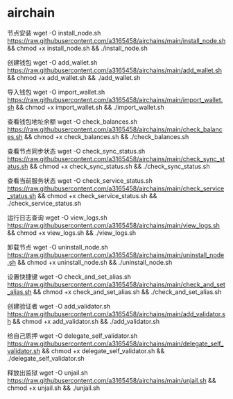 # airchain

节点安装
wget -O install_node.sh https://raw.githubusercontent.com/a3165458/airchains/main/install_node.sh && chmod +x install_node.sh && ./install_node.sh

创建钱包
wget -O add_wallet.sh https://raw.githubusercontent.com/a3165458/airchains/main/add_wallet.sh && chmod +x add_wallet.sh && ./add_wallet.sh

导入钱包
wget -O import_wallet.sh https://raw.githubusercontent.com/a3165458/airchains/main/import_wallet.sh && chmod +x import_wallet.sh && ./import_wallet.sh

查看钱包地址余额
wget -O check_balances.sh https://raw.githubusercontent.com/a3165458/airchains/main/check_balances.sh && chmod +x check_balances.sh && ./check_balances.sh

查看节点同步状态
wget -O check_sync_status.sh https://raw.githubusercontent.com/a3165458/airchains/main/check_sync_status.sh && chmod +x check_sync_status.sh && ./check_sync_status.sh

查看当前服务状态
wget -O check_service_status.sh https://raw.githubusercontent.com/a3165458/airchains/main/check_service_status.sh && chmod +x check_service_status.sh && ./check_service_status.sh

运行日志查询
wget -O view_logs.sh https://raw.githubusercontent.com/a3165458/airchains/main/view_logs.sh && chmod +x view_logs.sh && ./view_logs.sh

卸载节点
wget -O uninstall_node.sh https://raw.githubusercontent.com/a3165458/airchains/main/uninstall_node.sh && chmod +x uninstall_node.sh && ./uninstall_node.sh

设置快捷键
wget -O check_and_set_alias.sh https://raw.githubusercontent.com/a3165458/airchains/main/check_and_set_alias.sh && chmod +x check_and_set_alias.sh && ./check_and_set_alias.sh

创建验证者
wget -O add_validator.sh https://raw.githubusercontent.com/a3165458/airchains/main/add_validator.sh && chmod +x add_validator.sh && ./add_validator.sh

给自己质押
wget -O delegate_self_validator.sh https://raw.githubusercontent.com/a3165458/airchains/main/delegate_self_validator.sh && chmod +x delegate_self_validator.sh && ./delegate_self_validator.sh

释放出监狱
wget -O unjail.sh https://raw.githubusercontent.com/a3165458/airchains/main/unjail.sh && chmod +x unjail.sh && ./unjail.sh
